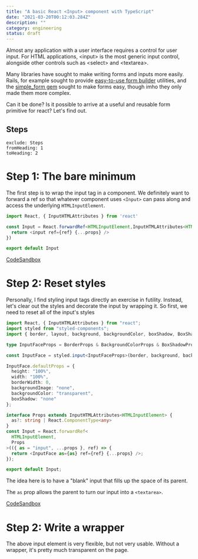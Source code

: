 ```yaml
---
title: "A basic React <Input> component with TypeScript"
date: "2021-03-20T00:12:03.284Z"
description: ""
category: engineering
status: draft
---
```


Almost any application with a user interface requires a control for user input.
For HTML applications, &lt;input&gt; is the most generic input control, alongside
other controls such as &lt;select&gt; and &lt;textarea&gt;.

Many libraries have sought to make writing forms and inputs more easily. Rails,
for example sought to provide [easy-to-use form builder](https://guides.rubyonrails.org/form_helpers.html) utilities, and the
[simple_form gem](https://github.com/heartcombo/simple_form) sought to make
forms easy, though imho they only made them more complex.

Can it be done? Is it possible to arrive at a useful and reusable form
primitive for react? Let's find out.

## Steps

```toc
exclude: Steps
fromHeading: 1
toHeading: 2
```

# Step 1: The bare minimum

The first step is to wrap the input tag in a component. We definitely want to
forward a ref so that whatever component uses `<Input>` can pass along and
access the underlying `HTMLInputElement`.

```typescript
import React, { InputHTMLAttributes } from 'react'

const Input = React.forwardRef<HTMLInputElement,InputHTMLAttributes<HTMLInputElement>>((props, ref) => {
  return <input ref={ref} {...props} />
})

export default Input
```

[CodeSandbox](https://codesandbox.io/s/exciting-wilson-sv79e?file=/src/App.tsx)

# Step 2: Reset styles

Personally, I find styling input tags directly an exercise in futility. Instead,
let's clear out the styles and decorate the input by wrapping it. So first, we
need to reset all of the input's styles

```typescript
import React, { InputHTMLAttributes } from "react";
import styled from "styled-components";
import { border, layout, background, backgroundColor, boxShadow, BoxShadowProps, LayoutProps, BorderProps, BackgroundProps, BackgroundColorProps } from "styled-system";

type InputFaceProps = BorderProps & BackgroundColorProps & BoxShadowProps & LayoutProps & BackgroundProps;

const InputFace = styled.input<InputFaceProps>(border, background, backgroundColor, boxShadow, layout);

InputFace.defaultProps = {
  height: "100%",
  width: "100%",
  borderWidth: 0,
  backgroundImage: "none",
  backgroundColor: "transparent",
  boxShadow: "none"
};

interface Props extends InputHTMLAttributes<HTMLInputElement> { 
  as?: string | React.ComponentType<any>
}
const Input = React.forwardRef<
  HTMLInputElement,
  Props
>(({ as = "input", ...props }, ref) => {
  return <InputFace as={as} ref={ref} {...props} />;
});

export default Input;
```

The idea here is to have a "blank" input that fills up the space of its parent.

The `as` prop allows the parent to turn our input into a `<textarea>`.

[CodeSandbox](https://codesandbox.io/s/tender-water-enpok?file=/src/App.tsx)

# Step 2: Write a wrapper

The above input element is very flexible, but not very usable. Without a wrapper,
it's pretty much transparent on the page.

